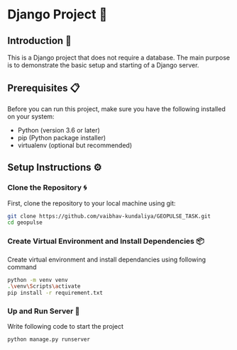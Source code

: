 # Django Project 🚀

## Introduction 🌟
This is a Django project that does not require a database. The main purpose is to demonstrate the basic setup and starting of a Django server.

## Prerequisites 📋
Before you can run this project, make sure you have the following installed on your system:
- Python (version 3.6 or later)
- pip (Python package installer)
- virtualenv (optional but recommended)

## Setup Instructions ⚙️

### Clone the Repository 🌀
First, clone the repository to your local machine using git:

```sh
git clone https://github.com/vaibhav-kundaliya/GEOPULSE_TASK.git
cd geopulse
```

### Create Virtual Environment and Install Dependencies 📦
Create virtual environment and install dependancies using following command

```sh
python -m venv venv
.\venv\Scripts\activate
pip install -r requirement.txt
```

### Up and Run Server 🚀
Write following code to start the project

```sh
python manage.py runserver
```